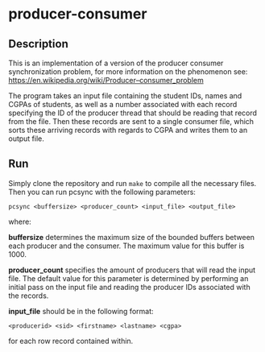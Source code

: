 # producer-consumer
## Description
This is an implementation of a version of the producer consumer synchronization problem, for more information on the phenomenon see: https://en.wikipedia.org/wiki/Producer–consumer_problem

The program takes an input file containing the student IDs, names and CGPAs of students, as well as a number associated with each record specifying the ID of the producer thread that should be reading that record from the file. Then these records are sent to a single consumer file, which sorts these arriving records with regards to CGPA and writes them to an output file.

## Run
Simply clone the repository and run ```make``` to compile all the necessary files. Then you can run pcsync with the following parameters: 

```pcsync <buffersize> <producer_count> <input_file> <output_file>```

where:

 <b>buffersize</b> determines the maximum size of the bounded buffers between each producer and the consumer. The maximum value for this buffer is 1000.

 <b>producer_count</b> specifies the amount of producers that will read the input file. The default value for this parameter is determined by performing an initial pass on the input file and reading the producer IDs associated with the records. 

 <b>input_file</b> should be in the following format: 
 
 ```<producerid> <sid> <firstname> <lastname> <cgpa>```

for each row record contained within.
